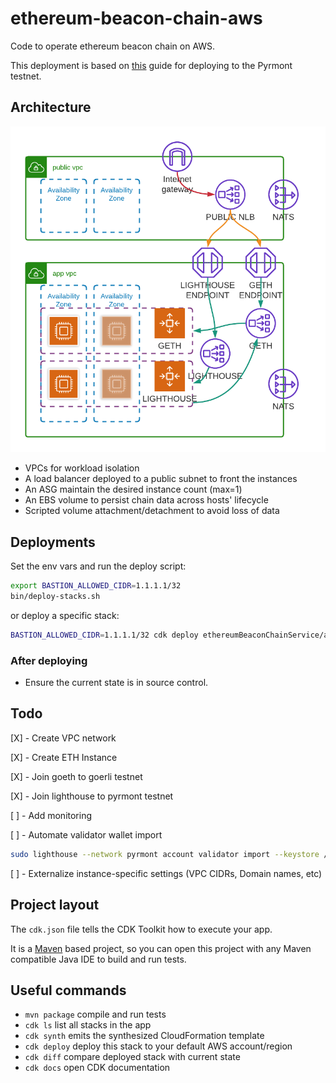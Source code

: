 # ethereum-beacon-chain-aws
Code to operate ethereum beacon chain on AWS.  

This deployment is based on [this](https://someresat.medium.com/guide-to-staking-on-ethereum-2-0-ubuntu-pyrmont-lighthouse-a634d3b87393) guide for deploying to the Pyrmont testnet.

## Architecture

![Ethereum Beacon Chain Service](docs/Ethereum_Beacon_Chain_Service.png)

- VPCs for workload isolation
- A load balancer deployed to a public subnet to front the instances
- An ASG maintain the desired instance count (max=1)
- An EBS volume to persist chain data across hosts' lifecycle
- Scripted volume attachment/detachment to avoid loss of data

## Deployments
Set the env vars and run the deploy script:

```bash
export BASTION_ALLOWED_CIDR=1.1.1.1/32
bin/deploy-stacks.sh
```
or deploy a specific stack:

```bash
BASTION_ALLOWED_CIDR=1.1.1.1/32 cdk deploy ethereumBeaconChainService/administration --require-approval never
```

### After deploying
- Ensure the current state is in source control.

## Todo

[X] - Create VPC network

[X] - Create ETH Instance

[X] - Join goeth to goerli testnet

[X] - Join lighthouse to pyrmont testnet

[ ] - Add monitoring

[ ] - Automate validator wallet import
```bash
sudo lighthouse --network pyrmont account validator import --keystore /home/ubuntu/validator_keys/keystore.json --datadir /var/lib/lighthouse
```
[ ] - Externalize instance-specific settings (VPC CIDRs, Domain names, etc)

## Project layout

The `cdk.json` file tells the CDK Toolkit how to execute your app.

It is a [Maven](https://maven.apache.org/) based project, so you can open this project with any Maven compatible Java IDE to build and run tests.

## Useful commands

 * `mvn package`     compile and run tests
 * `cdk ls`          list all stacks in the app
 * `cdk synth`       emits the synthesized CloudFormation template
 * `cdk deploy`      deploy this stack to your default AWS account/region
 * `cdk diff`        compare deployed stack with current state
 * `cdk docs`        open CDK documentation